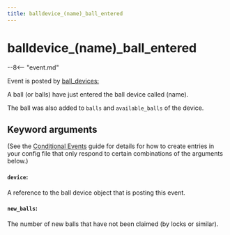 ```yaml
---
title: balldevice_(name)_ball_entered
---
```


# balldevice_(name)\_ball_entered


--8<-- "event.md"

Event is posted by [ball_devices:](../config/ball_devices.md)

A ball (or balls) have just entered the ball device called (name).

The ball was also added to `balls` and `available_balls` of the device.

## Keyword arguments

(See the [Conditional Events](overview/conditional.md)
guide for details for how to create entries in your config file that
only respond to certain combinations of the arguments below.)

#### `device`:

A reference to the ball device object that is posting this event.

#### `new_balls`:

The number of new balls that have not been claimed (by locks or
similar).

